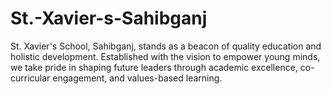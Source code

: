 # St.-Xavier-s-Sahibganj
St. Xavier's School, Sahibganj, stands as a beacon of quality education and holistic development. Established with the vision to empower young minds, we take pride in shaping future leaders through academic excellence, co-curricular engagement, and values-based learning.
